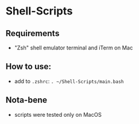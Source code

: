 # Shell-Scripts

## Requirements
  - "Zsh" shell emulator terminal and iTerm on Mac

## How to use:
  - add to `.zshrc`: `. ~/Shell-Scripts/main.bash`

## Nota-bene
- scripts were tested only on MacOS